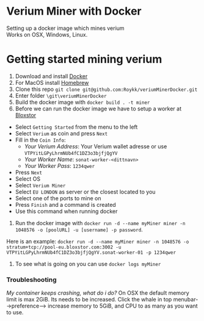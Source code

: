# Verium Miner with Docker
Setting up a docker image which mines verium   
Works on OSX, Windows, Linux.

# Getting started mining verium

1. Download and install [Docker](https://docs.docker.com/engine/installation/#supported-platforms)
1. For MacOS install [Homebrew](https://brew.sh/)
1. Clone this repo `git clone git@github.com:Roykk/veriumMinerDocker.git`
1. Enter folder `\git\veriumMinerDocker`
1. Build the docker image with `docker build . -t miner`
1. Before we can run the docker image we have to setup a worker at [Bloxstor](https://pools.bloxstor.com/#/getting-started)
 - Select `Getting Started` from the menu to the left
 - Select `Verium` as coin and press `Next`
 - Fill in the `Coin Info`:
    - *Your Verium Address*: Your Verium wallet adresse or use `VTPYitLGPyLhrmNUb4fC1DZ3o3bjfjQgYV`
     - *Your Worker Name*: `sonat-worker-<dittnavn>`
     - *Your Worker Pass*: `1234qwer`
 - Press `Next`
 - Select OS
 - Select `Verium Miner`
 - Select `EU LONDON` as server or the closest located to you
 - Select one of the ports to mine on
 - Press `Finish` and a command is created
 - Use this command when running docker
1. Run the docker image with `docker run -d --name myMiner miner -n 1048576 -o [poolURL] -u [username] -p password`.

  Here is an example:
  ```docker run -d --name myMiner miner -n 1048576 -o stratum+tcp://pool-eu.bloxstor.com:3002 -u VTPYitLGPyLhrmNUb4fC1DZ3o3bjfjQgYV.sonat-worker-01 -p 1234qwer```
1. To see what is going on you can use `docker logs myMiner`

### Troubleshooting
*My container keeps crashing, what do i do?*
On OSX the default memory limit is max 2GiB. Its needs to be increased.
Click the whale in top menubar-->preference--> increase memory to 5GiB, and CPU to as many as you want to use.

